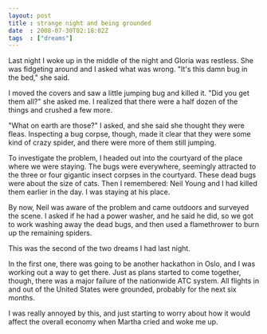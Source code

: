 ```yaml
---
layout: post
title : strange night and being grounded
date  : 2008-07-30T02:18:02Z
tags  : ["dreams"]
---
```

Last night I woke up in the middle of the night and Gloria was restless.  She was fidgeting around and I asked what was wrong.  "It's this damn bug in the bed," she said.

I moved the covers and saw a little jumping bug and killed it.  "Did you get them all?" she asked me.  I realized that there were a half dozen of the things and crushed a few more.

"What on earth are those?" I asked, and she said she thought they were fleas. Inspecting a bug corpse, though, made it clear that they were some kind of crazy spider, and there were more of them still jumping.

To investigate the problem, I headed out into the courtyard of the place where we were staying.  The bugs were everywhere, seemingly attracted to the three or four gigantic insect corpses in the courtyard.  These dead bugs were about the size of cats.  Then I remembered:  Neil Young and I had killed them earlier in the day.  I was staying at his place.

By now, Neil was aware of the problem and came outdoors and surveyed the scene. I asked if he had a power washer, and he said he did, so we got to work washing away the dead bugs, and then used a flamethrower to burn up the remaining spiders.

This was the second of the two dreams I had last night.

In the first one, there was going to be another hackathon in Oslo, and I was working out a way to get there.  Just as plans started to come together, though, there was a major failure of the nationwide ATC system.  All flights in and out of the United States were grounded, probably for the next six months.

I was really annoyed by this, and just starting to worry about how it would affect the overall economy when Martha cried and woke me up.

